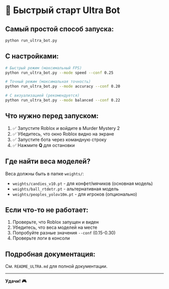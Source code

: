 # 🚀 Быстрый старт Ultra Bot

## Самый простой способ запуска:

```bash
python run_ultra_bot.py
```

## С настройками:

```bash
# Быстрый режим (максимальный FPS)
python run_ultra_bot.py --mode speed --conf 0.25

# Точный режим (максимальная точность)
python run_ultra_bot.py --mode accuracy --conf 0.20

# С визуализацией (рекомендуется)
python run_ultra_bot.py --mode balanced --conf 0.22
```

## Что нужно перед запуском:

1. ✅ Запустите Roblox и войдите в Murder Mystery 2
2. ✅ Убедитесь, что окно Roblox видно на экране
3. ✅ Запустите бота через командную строку
4. ✅ Нажмите **Q** для остановки

## Где найти веса моделей?

Веса должны быть в папке `weights/`:
- `weights/candies_v10.pt` - для конфет/мячиков (основная модель)
- `weights/ball_rtdetr.pt` - альтернативная модель
- `weights/peoples_yolov10m.pt` - для игроков (опционально)

## Если что-то не работает:

1. Проверьте, что Roblox запущен и виден
2. Убедитесь, что веса моделей на месте
3. Попробуйте разные значения `--conf` (0.15-0.30)
4. Проверьте логи в консоли

## Подробная документация:

См. `README_ULTRA.md` для полной документации.

---

**Удачи! 🎮**
